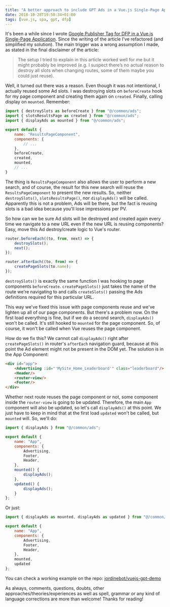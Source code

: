 ```yaml
---
title: "A better approach to include GPT Ads in a Vue.js Single-Page Application"
date: 2018-10-28T19:50:34+01:00
tags: [vue.js, spa, gpt, dfp]
---
```


It's been a while since I wrote [Google Publisher Tag for DFP in a Vue.js Single-Page
Application](/posts/google-publisher-tag-dfp-vue-js-spa/). Since the writing of the article I've refactored (and
simplified my solution). The main trigger was a wrong assumption I made, as stated in the final disclaimer of the
article:

> The setup I tried to explain in this article worked well for me but it might probably be improved (e.g. I suspect
> there’s no actual reason to destroy all slots when changing routes, some of them maybe you could just reuse).

Well, it turned out there was a reason. Even though it was not intentional, I actually reused some Ad slots. I was
destroying slots on `beforeCreate` hook for my page component and creating them again on `created`. Finally, calling
display on `mounted`.  Remember:

```javascript
import { destroySlots as beforeCreate } from "@/common/ads";
import { slotsResultsPage as created } from "@/common/ads";
import { displayAds as mounted } from "@/common/ads";

export default {
    name: "ResultsPageComponent",
    components: {
        // ...
    },
    beforeCreate,
    created,
    mounted,
    // ...
}
```

The thing is `ResultsPageComponent` also allows the user to perform a new search, and of course, the result for this new
search will reuse the `ResultsPageComponent` to present the new results. So, neither `destroySlots()`,
`slotsResultsPage()`, nor `displayAds()` will be called. Apparently this is not a problem, Ads will be there, but the fact
is reusing slots is a bad idea because you'll lose impressions per PV.

So how can we be sure Ad slots will be destroyed and created again every time we navigate to a new URL even if the new
URL is reusing components? Easy, move this Ad destroy/create logic to Vue's router.

```javascript
router.beforeEach((to, from, next) => {
    destroySlots();
    next();
});

router.afterEach((to, from) => {
    createPageSlots(to.name);
});
```

`destroySlots()` is exactly the same function I was hooking to page components `beforeCreate`. `createPageSlots()` just
takes the name of the route we're navigating to and calls `createSlots()` passing the Ads definitions required for this
particular URL.

This way we've fixed this issue with page components reuse and we've lighten up all of our page components. But there's
a problem now. On the first load everything is fine, but if we do a second search, `displayAds()` won't be called. It's
still hooked to `mounted` for the page component.  So, of course, it won't be called when Vue reuses the page component.

How do we fix this? We cannot call `displayAds()` right after `createPageSlots()` in router's `afterEach` navigation
guard, because at this point the Ad element might not be present in the DOM yet. The solution is in the App Component:

```html
<div id="app">
    <Advertising :id="'MySite_Home_Leaderboard'" class="leaderboard"/>
    <Header/>
    <router-view/>
    <Footer/>
</div>
```

Whether next route reuses the page component or not, some component inside the `router-view` is going to be updated.
Therefore, the main `App` component will also be updated, so let's call `displayAds()` at this point. We just have to
keep in mind that at the first load `updated` won't be called, but `mounted` will. So, we'll do:

```javascript
import { displayAds } from "@/common/ads";

export default {
    name: "App",
    components: {
        Advertising,
        Footer,
        Header,
    },
    mounted() {
        displayAds();
    },
    updated() {
        displayAds();
    }
};
```

Or just:

```javascript
import { displayAds as mounted, displayAds as updated } from "@/common/ads";

export default {
    name: "App",
    components: {
        Advertising,
        Footer,
        Header,
    },
    mounted,
    updated
};
```

You can check a working example on the repo: [ jordinebot/vuejs-gpt-demo ](https://github.com/jordinebot/vuejs-gpt-demo)

As always, comments, questions, doubts, other approaches/theories/experiences as well as spell, grammar or any kind of
language corrections are more than welcome! Thanks for reading!


